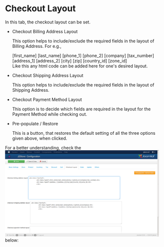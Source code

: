 # Checkout Layout

In this tab, the checkout layout can be set.

* Checkout Billing Address Layout

    This option helps to include/exclude the required fields in the layout of Billing Address. For e.g.,
    <div class="row-fluid">
		<div class="span6">[first_name] [last_name] [phone_1] [phone_2] [company] [tax_number]</div>
		<div class="span6">[address_1] [address_2] [city] [zip] [country_id] [zone_id]</div>
		</div>
    Like this any html code can be added here for one's desired layout.
    
* Checkout Shipping Address Layout

    This option helps to include/exclude the required fields in the layout of Shipping Address.
    
* Checkout Payment Method Layout

    This option is to decide which fields are required in the layout for the Payment Method while checking out.
    
* Pre-populate / Restore

    This is a button, that restores the default setting of all the three options given above, when clicked.
    
For a better understanding, check the ![image](j2store_checkout_layout.png) below:    
    
    